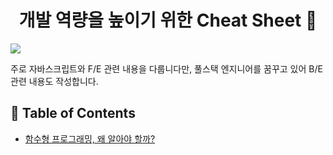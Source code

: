 <div align=center>

# 개발 역량을 높이기 위한 Cheat Sheet 👋

</div>
 <img src="https://img.shields.io/badge/Javascript-F7DF1E?style=flat&logo=JavaScript&logoColor=white"/>
<br/>

주로 자바스크립트와 F/E 관련 내용을 다룹니다만, 풀스택 엔지니어를 꿈꾸고 있어 B/E 관련 내용도 작성합니다.

## :memo: Table of Contents
- [함수형 프로그래밍, 왜 알아야 할까?](https://github.com/jongoh-lee/jongoh-lee/tree/main/FunctionalProgramming)

<!--
**jongoh-lee/jongoh-lee** is a ✨ _special_ ✨ repository because its `README.md` (this file) appears on your GitHub profile.

Here are some ideas to get you started:

- 🔭 I’m currently working on ...
- 🌱 I’m currently learning ...
- 👯 I’m looking to collaborate on ...
- 🤔 I’m looking for help with ...
- 💬 Ask me about ...
- 📫 How to reach me: ...
- 😄 Pronouns: ...
- ⚡ Fun fact: ...
-->

